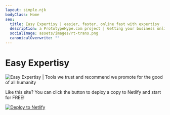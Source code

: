 ```yaml
---
layout: simple.njk
bodyClass: Home
seo:
  title: Easy Expertisy | easier, faster, online fast with expertisy
  description: a PrototypeHype.com project | Getting your business online, fast
  socialImage: assets/images/rt-trans.png
  canonicalOverwrite: ""
---
```

# **Easy Expertisy**

![](assets/images/prototypehype-logo-t.png "Easy Expertisy | Tools we trust and recommend we promote for the good of all humanity")

Like this site?  You can click the button to deploy a copy to Netlify and start for FREE!  

[![Deploy to Netlify](https://www.netlify.com/img/deploy/button.svg#netlify-button)](https://app.netlify.com/start/deploy?repository=https://github.com/wernerglinka/metalsmith-netlify-starter)